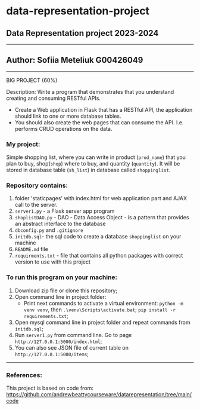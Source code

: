# data-representation-project

## Data Representation project 2023-2024
-----------

## Author: Sofiia Meteliuk G00426049
-----------

BIG PROJECT (60%)

Description:
Write a program that demonstrates that you understand creating and consuming
RESTful APIs. 

- Create a Web application in Flask that has a RESTful API, the application
should link to one or more database tables.
- You should also create the web pages that can consume the API. I.e. performs
CRUD operations on the data.

### My project:
Simple shopping list, where you can write in product (`prod_name`) that you plan to buy, shop(`shop`) where to buy, and quantity (`quantity`).
It will be stored in database table (`sh_list`) in database called `shoppinglist`. 



### Repository contains: 

1. folder 'staticpages' with index.html for web application part and AJAX call to the server.
2. `server1.py` - a Flask server app program
3. `shoplistDAO.py` - DAO - Data Access Object - is a pattern that provides an abstract interface to the database
4. `dbconfig.py` and `.gitignore` 
5. `initdb.sql`- the sql code to create a database `shoppinglist` on your machine
6. `README.md` file
7. `requirments.txt` - file that contains all python packages with correct version to use with this project 

### To run this program on your machine:

1. Download zip file or clone this repository;
2. Open command line in project folder:
   - Print next commands to activate a virtual environment: `python -m venv venv`, then `.\venv\Scripts\activate.bat`; `pip install -r requirements.txt`;
3. Open mysql command line in project folder and repeat commands from `initdb.sql`;
3. Run `server1.py` from  command line. Go to page `http://127.0.0.1:5000/index.html`;
4. You can also see JSON file of current table  on `http://127.0.0.1:5000/items`;



-------
### References:
This project is based on code from: https://github.com/andrewbeattycourseware/datarepresentation/tree/main/code
